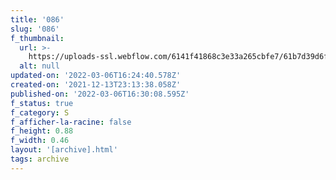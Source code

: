 ```yaml
---
title: '086'
slug: '086'
f_thumbnail:
  url: >-
    https://uploads-ssl.webflow.com/6141f41868c3e33a265cbfe7/61b7d39d6f31e2836c185a3b_086.jpg
  alt: null
updated-on: '2022-03-06T16:24:40.578Z'
created-on: '2021-12-13T23:13:38.058Z'
published-on: '2022-03-06T16:30:08.595Z'
f_status: true
f_category: S
f_afficher-la-racine: false
f_height: 0.88
f_width: 0.46
layout: '[archive].html'
tags: archive
---
```



